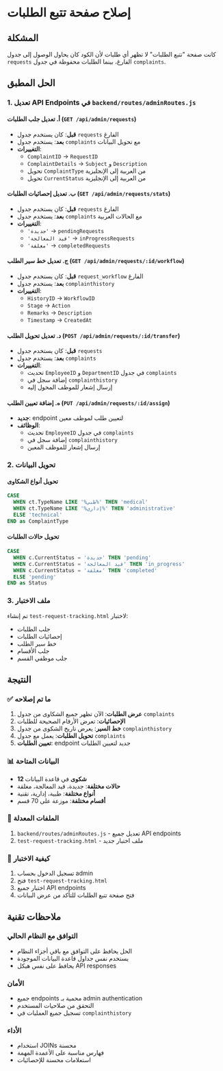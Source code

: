 # إصلاح صفحة تتبع الطلبات

## المشكلة
كانت صفحة "تتبع الطلبات" لا تظهر أي طلبات لأن الكود كان يحاول الوصول إلى جدول `requests` الفارغ، بينما الطلبات محفوظة في جدول `complaints`.

## الحل المطبق

### 1. تعديل API Endpoints في `backend/routes/adminRoutes.js`

#### أ. تعديل جلب الطلبات (`GET /api/admin/requests`)
- **قبل**: كان يستخدم جدول `requests` الفارغ
- **بعد**: يستخدم جدول `complaints` مع تحويل البيانات
- **التغييرات**:
  - `ComplaintID` → `RequestID`
  - `ComplaintDetails` → `Subject` و `Description`
  - تحويل `ComplaintType` من العربية إلى الإنجليزية
  - تحويل `CurrentStatus` من العربية إلى الإنجليزية

#### ب. تعديل إحصائيات الطلبات (`GET /api/admin/requests/stats`)
- **قبل**: كان يستخدم جدول `requests` الفارغ
- **بعد**: يستخدم جدول `complaints` مع الحالات العربية
- **التغييرات**:
  - `'جديدة'` → `pendingRequests`
  - `'قيد المعالجة'` → `inProgressRequests`
  - `'مغلقة'` → `completedRequests`

#### ج. تعديل خط سير الطلب (`GET /api/admin/requests/:id/workflow`)
- **قبل**: كان يستخدم جدول `request_workflow` الفارغ
- **بعد**: يستخدم جدول `complainthistory`
- **التغييرات**:
  - `HistoryID` → `WorkflowID`
  - `Stage` → `Action`
  - `Remarks` → `Description`
  - `Timestamp` → `CreatedAt`

#### د. تعديل تحويل الطلب (`POST /api/admin/requests/:id/transfer`)
- **قبل**: كان يستخدم جدول `requests`
- **بعد**: يستخدم جدول `complaints`
- **التغييرات**:
  - تحديث `EmployeeID` و `DepartmentID` في جدول `complaints`
  - إضافة سجل في `complainthistory`
  - إرسال إشعار للموظف المحول إليه

#### ه. إضافة تعيين الطلب (`PUT /api/admin/requests/:id/assign`)
- **جديد**: endpoint لتعيين طلب لموظف معين
- **الوظائف**:
  - تحديث `EmployeeID` في جدول `complaints`
  - إضافة سجل في `complainthistory`
  - إرسال إشعار للموظف المعين

### 2. تحويل البيانات

#### تحويل أنواع الشكاوى
```sql
CASE 
  WHEN ct.TypeName LIKE '%طبي%' THEN 'medical'
  WHEN ct.TypeName LIKE '%إداري%' THEN 'administrative'
  ELSE 'technical'
END as ComplaintType
```

#### تحويل حالات الطلبات
```sql
CASE 
  WHEN c.CurrentStatus = 'جديدة' THEN 'pending'
  WHEN c.CurrentStatus = 'قيد المعالجة' THEN 'in_progress'
  WHEN c.CurrentStatus = 'مغلقة' THEN 'completed'
  ELSE 'pending'
END as Status
```

### 3. ملف الاختبار
تم إنشاء `test-request-tracking.html` لاختبار:
- جلب الطلبات
- إحصائيات الطلبات
- خط سير الطلب
- جلب الأقسام
- جلب موظفي القسم

## النتيجة

### ✅ ما تم إصلاحه
1. **عرض الطلبات**: الآن تظهر جميع الشكاوى من جدول `complaints`
2. **الإحصائيات**: تعرض الأرقام الصحيحة للطلبات
3. **خط السير**: يعرض تاريخ الشكوى من جدول `complainthistory`
4. **تحويل الطلبات**: يعمل مع جدول `complaints`
5. **تعيين الطلبات**: endpoint جديد لتعيين الطلبات

### 📊 البيانات المتاحة
- **12 شكوى** في قاعدة البيانات
- **حالات مختلفة**: جديدة، قيد المعالجة، مغلقة
- **أنواع مختلفة**: طبية، إدارية، تقنية
- **أقسام مختلفة**: موزعة على 70 قسم

### 🔧 الملفات المعدلة
1. `backend/routes/adminRoutes.js` - تعديل جميع API endpoints
2. `test-request-tracking.html` - ملف اختبار جديد

### 🧪 كيفية الاختبار
1. تسجيل الدخول بحساب admin
2. فتح `test-request-tracking.html`
3. اختبار جميع API endpoints
4. فتح صفحة تتبع الطلبات للتأكد من عرض البيانات

## ملاحظات تقنية

### التوافق مع النظام الحالي
- الحل يحافظ على التوافق مع باقي أجزاء النظام
- يستخدم نفس جداول قاعدة البيانات الموجودة
- يحافظ على نفس هيكل API responses

### الأمان
- جميع endpoints محمية بـ admin authentication
- التحقق من صلاحيات المستخدم
- تسجيل جميع العمليات في `complainthistory`

### الأداء
- استخدام JOINs محسنة
- فهارس مناسبة على الأعمدة المهمة
- استعلامات محسنة للإحصائيات
